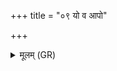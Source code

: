 +++
title = "०९ यो व आपो"

+++
<details><summary>मूलम् (GR)</summary>

यो व आपो अपां हिरण्यगर्भो ऽप्स्व् अन्तर् यजुष्यो देवयजनः । +++(Bhatt. om. apāṃ)+++  
इदं तम् अति सृजामि तं माभ्य् अव निक्षि ।  
तेन तम् (…) ॥ +++(see 1cde)+++
</details>